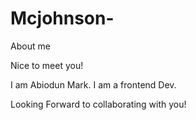 # Mcjohnson-
About me 


Nice to meet you!

I am Abiodun Mark. I am a frontend Dev.

Looking Forward to collaborating with  you!
